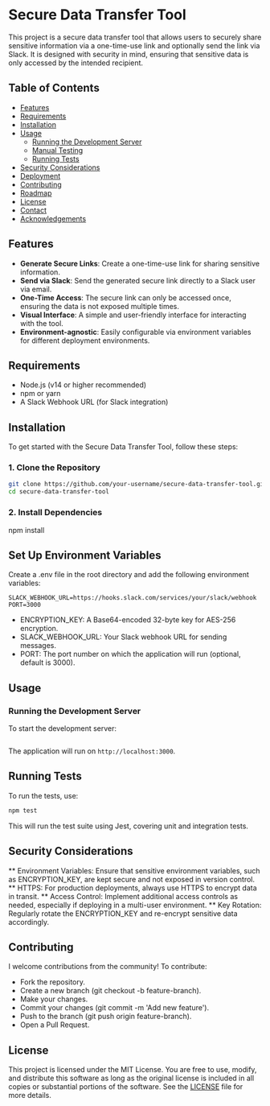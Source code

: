 # Secure Data Transfer Tool

This project is a secure data transfer tool that allows users to securely share sensitive information via a one-time-use link and optionally send the link via Slack. It is designed with security in mind, ensuring that sensitive data is only accessed by the intended recipient.

## Table of Contents

- [Features](#features)
- [Requirements](#requirements)
- [Installation](#installation)
- [Usage](#usage)
  - [Running the Development Server](#running-the-development-server)
  - [Manual Testing](#manual-testing)
  - [Running Tests](#running-tests)
- [Security Considerations](#security-considerations)
- [Deployment](#deployment)
- [Contributing](#contributing)
- [Roadmap](#roadmap)
- [License](#license)
- [Contact](#contact)
- [Acknowledgements](#acknowledgements)

## Features

- **Generate Secure Links**: Create a one-time-use link for sharing sensitive information.
- **Send via Slack**: Send the generated secure link directly to a Slack user via email.
- **One-Time Access**: The secure link can only be accessed once, ensuring the data is not exposed multiple times.
- **Visual Interface**: A simple and user-friendly interface for interacting with the tool.
- **Environment-agnostic**: Easily configurable via environment variables for different deployment environments.

## Requirements

- Node.js (v14 or higher recommended)
- npm or yarn
- A Slack Webhook URL (for Slack integration)

## Installation

To get started with the Secure Data Transfer Tool, follow these steps:

### 1. Clone the Repository

```bash
git clone https://github.com/your-username/secure-data-transfer-tool.git
cd secure-data-transfer-tool
```

### 2. Install Dependencies
npm install

## Set Up Environment Variables
Create a .env file in the root directory and add the following environment variables:
```ENCRYPTION_KEY=your-generated-32-byte-base64-key
SLACK_WEBHOOK_URL=https://hooks.slack.com/services/your/slack/webhook
PORT=3000
```
- ENCRYPTION_KEY: A Base64-encoded 32-byte key for AES-256 encryption.
- SLACK_WEBHOOK_URL: Your Slack webhook URL for sending messages.
- PORT: The port number on which the application will run (optional, default is 3000).

## Usage
### Running the Development Server
To start the development server:
```npm run dev
```
The application will run on `http://localhost:3000`.

## Running Tests
To run the tests, use:
```bash
npm test
```
This will run the test suite using Jest, covering unit and integration tests.

## Security Considerations
** Environment Variables: Ensure that sensitive environment variables, such as ENCRYPTION_KEY, are kept secure and not exposed in version control.
** HTTPS: For production deployments, always use HTTPS to encrypt data in transit.
** Access Control: Implement additional access controls as needed, especially if deploying in a multi-user environment.
** Key Rotation: Regularly rotate the ENCRYPTION_KEY and re-encrypt sensitive data accordingly.

## Contributing
I welcome contributions from the community! To contribute:

- Fork the repository.
- Create a new branch (git checkout -b feature-branch).
- Make your changes.
- Commit your changes (git commit -m 'Add new feature').
- Push to the branch (git push origin feature-branch).
- Open a Pull Request.

## License

This project is licensed under the MIT License. You are free to use, modify, and distribute this software as long as the original license is included in all copies or substantial portions of the software. See the [LICENSE](LICENSE) file for more details.

